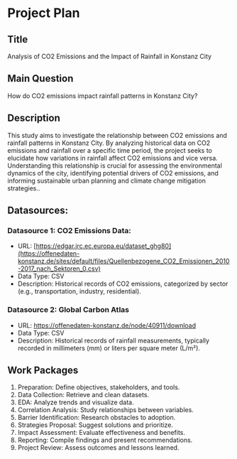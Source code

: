 # Project Plan

## Title
Analysis of CO2 Emissions and the Impact of Rainfall in Konstanz City

## Main Question
How do CO2 emissions impact rainfall patterns in Konstanz City?

## Description
This study aims to investigate the relationship between CO2 emissions and rainfall patterns in Konstanz City. By analyzing historical data on CO2 emissions and rainfall over a specific time period, the project seeks to elucidate how variations in rainfall affect CO2 emissions and vice versa. Understanding this relationship is crucial for assessing the environmental dynamics of the city, identifying potential drivers of CO2 emissions, and informing sustainable urban planning and climate change mitigation strategies..

## Datasources:
### Datasource 1: CO2 Emissions Data:
* URL: [https://edgar.jrc.ec.europa.eu/dataset_ghg80](https://offenedaten-konstanz.de/sites/default/files/Quellenbezogene_CO2_Emissionen_2010-2017_nach_Sektoren_0.csv)
* Data Type: CSV
* Description:  Historical records of CO2 emissions, categorized by sector (e.g., transportation, industry, residential).
  
### Datasource 2: Global Carbon Atlas
* URL: https://offenedaten-konstanz.de/node/40911/download
* Data Type: CSV
* Description: Historical records of rainfall measurements, typically recorded in millimeters (mm) or liters per square meter (L/m²).

## Work Packages

<!-- List of work packages ordered sequentially-->
1. Preparation: Define objectives, stakeholders, and tools.
2. Data Collection: Retrieve and clean datasets.
3. EDA: Analyze trends and visualize data.
4. Correlation Analysis: Study relationships between variables.
5. Barrier Identification: Research obstacles to adoption.
6. Strategies Proposal: Suggest solutions and prioritize.
7. Impact Assessment: Evaluate effectiveness and benefits.
8. Reporting: Compile findings and present recommendations.
9. Project Review: Assess outcomes and lessons learned.
